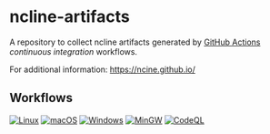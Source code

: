 # ncline-artifacts
A repository to collect ncline artifacts generated by [GitHub Actions](https://github.com/nCine/ncline/actions) _continuous integration_ workflows.

For additional information: https://ncine.github.io/

## Workflows

[![Linux](https://github.com/nCine/ncline/workflows/Linux/badge.svg)](https://github.com/nCine/ncline/actions?workflow=Linux)
[![macOS](https://github.com/nCine/ncline/workflows/macOS/badge.svg)](https://github.com/nCine/ncline/actions?workflow=macOS)
[![Windows](https://github.com/nCine/ncline/workflows/Windows/badge.svg)](https://github.com/nCine/ncline/actions?workflow=Windows)
[![MinGW](https://github.com/nCine/ncline/workflows/MinGW/badge.svg)](https://github.com/nCine/ncline/actions?workflow=MinGW)
[![CodeQL](https://github.com/nCine/ncline/workflows/CodeQL/badge.svg)](https://github.com/nCine/ncline/actions?workflow=CodeQL)
